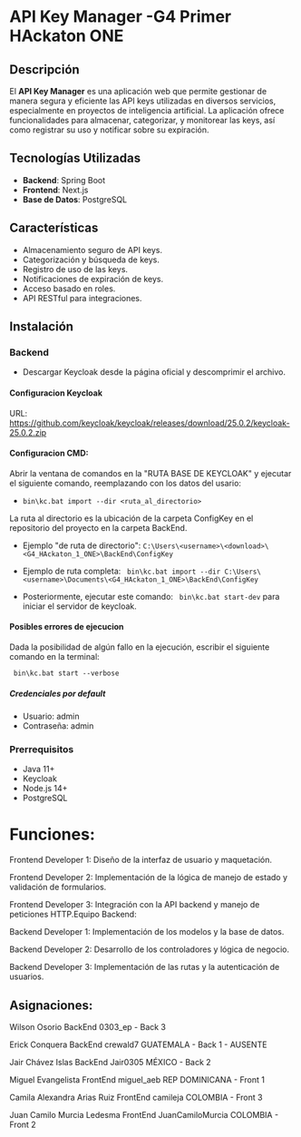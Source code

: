 # API Key Manager -G4 Primer HAckaton ONE

## Descripción

El **API Key Manager** es una aplicación web que permite gestionar de manera segura y eficiente las API keys utilizadas
en diversos servicios, especialmente en proyectos de inteligencia artificial. La aplicación ofrece funcionalidades para
almacenar, categorizar, y monitorear las keys, así como registrar su uso y notificar sobre su expiración.

## Tecnologías Utilizadas

- **Backend**: Spring Boot
- **Frontend**: Next.js
- **Base de Datos**: PostgreSQL

## Características

- Almacenamiento seguro de API keys.
- Categorización y búsqueda de keys.
- Registro de uso de las keys.
- Notificaciones de expiración de keys.
- Acceso basado en roles.
- API RESTful para integraciones.

## Instalación

### Backend
- Descargar Keycloak desde la página oficial y descomprimir el archivo.

#### Configuracion Keycloak
URL: https://github.com/keycloak/keycloak/releases/download/25.0.2/keycloak-25.0.2.zip

#### Configuracion CMD:
Abrir la ventana de comandos en la "RUTA BASE DE KEYCLOAK" y ejecutar el siguiente comando,
reemplazando con los datos del usario:

- ```bin\kc.bat import --dir <ruta_al_directorio>```

La ruta al directorio es la ubicación de la carpeta ConfigKey en el repositorio del proyecto en la carpeta BackEnd.
- Ejemplo "de ruta de directorio": ```C:\Users\<username>\<download>\<G4_HAckaton_1_ONE>\BackEnd\ConfigKey```

- Ejemplo de ruta completa: ``` bin\kc.bat import --dir C:\Users\<username>\Documents\<G4_HAckaton_1_ONE>\BackEnd\ConfigKey```
- Posteriormente, ejecutar este comando: ``` bin\kc.bat start-dev``` para iniciar el servidor de keycloak.
#### Posibles errores de ejecucion
Dada la posibilidad de algún fallo en la ejecución, escribir el siguiente comando en la terminal:

``` bin\kc.bat start --verbose```

##### Credenciales por default 
- Usuario: admin
- Contraseña: admin

### Prerrequisitos

- Java 11+
- Keycloak
- Node.js 14+
- PostgreSQL

# Funciones:

Frontend Developer 1: Diseño de la interfaz de usuario y maquetación.

Frontend Developer 2: Implementación de la lógica de manejo de estado y validación de formularios.

Frontend Developer 3: Integración con la API backend y manejo de peticiones HTTP.Equipo Backend:

Backend Developer 1: Implementación de los modelos y la base de datos.

Backend Developer 2: Desarrollo de los controladores y lógica de negocio.

Backend Developer 3: Implementación de las rutas y la autenticación de usuarios.

## Asignaciones:

Wilson Osorio BackEnd 0303_ep - Back 3

Erick Conquera BackEnd crewald7 GUATEMALA - Back 1 - AUSENTE

Jair Chávez Islas BackEnd Jair0305 MÉXICO - Back 2

Miguel Evangelista FrontEnd miguel_aeb REP DOMINICANA - Front 1

Camila Alexandra Arias Ruiz FrontEnd camileja COLOMBIA - Front 3

Juan Camilo Murcia Ledesma FrontEnd JuanCamiloMurcia COLOMBIA - Front 2
